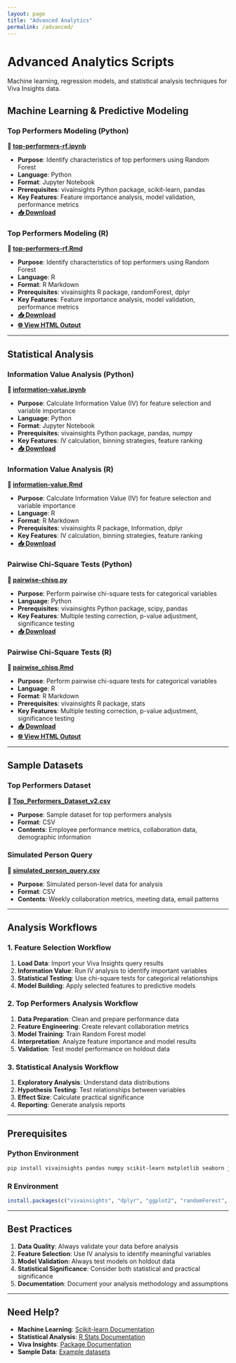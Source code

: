 ```yaml
---
layout: page
title: "Advanced Analytics"
permalink: /advanced/
---
```


<link rel="stylesheet" href="{{ "/assets/css/custom-nav.css" | relative_url }}">

<script>
document.addEventListener('DOMContentLoaded', function() {
  const nav = document.querySelector('.site-nav .trigger');
  if (nav) {
    const baseUrl = '/viva-insights-sample-code';
    nav.innerHTML = `
      <div class="dropdown">
        <a class="page-link dropdown-toggle" href="${baseUrl}/essentials/">
          Essentials <span class="dropdown-arrow">▼</span>
        </a>
        <div class="dropdown-content">
          <a href="https://github.com/microsoft/viva-insights-sample-code/tree/main/examples/utility-r">R Utilities</a>
          <a href="https://github.com/microsoft/viva-insights-sample-code/tree/main/examples/utility-python">Python Utilities</a>
          <a href="https://github.com/microsoft/viva-insights-sample-code/blob/main/examples/utility-r/create-example-visuals.R">Create Visuals (R)</a>
          <a href="https://github.com/microsoft/viva-insights-sample-code/blob/main/examples/utility-python/create-example-visuals.py">Create Visuals (Python)</a>
          <a href="https://github.com/microsoft/viva-insights-sample-code/blob/main/examples/utility-r/generate-custom-kpi/generate-custom-kpi.md">Custom KPIs (R)</a>
          <a href="https://github.com/microsoft/viva-insights-sample-code/tree/main/examples/intro-to-vivainsights-py">Intro to Python</a>
        </div>
      </div>
      <div class="dropdown">
        <a class="page-link dropdown-toggle" href="${baseUrl}/advanced/">
          Advanced <span class="dropdown-arrow">▼</span>
        </a>
        <div class="dropdown-content">
          <a href="https://github.com/microsoft/viva-insights-sample-code/blob/main/examples/utility-python/top-performers-rf.ipynb">Top Performers (Python)</a>
          <a href="https://github.com/microsoft/viva-insights-sample-code/blob/main/examples/utility-r/top-performers-rf.Rmd">Top Performers (R)</a>
          <a href="https://github.com/microsoft/viva-insights-sample-code/blob/main/examples/utility-python/information-value.ipynb">Information Value (Python)</a>
          <a href="https://github.com/microsoft/viva-insights-sample-code/blob/main/examples/utility-r/information-value.Rmd">Information Value (R)</a>
          <a href="https://github.com/microsoft/viva-insights-sample-code/blob/main/examples/utility-python/pairwise-chisq.py">Chi-Square Tests (Python)</a>
          <a href="https://github.com/microsoft/viva-insights-sample-code/blob/main/examples/utility-r/pairwise_chisq.Rmd">Chi-Square Tests (R)</a>
        </div>
      </div>
      <div class="dropdown">
        <a class="page-link dropdown-toggle" href="${baseUrl}/network/">
          Network <span class="dropdown-arrow">▼</span>
        </a>
        <div class="dropdown-content">
          <a href="https://github.com/microsoft/viva-insights-sample-code/blob/main/examples/utility-python/custom-network-g2g.py">Group-to-Group (Python)</a>
          <a href="https://github.com/microsoft/viva-insights-sample-code/blob/main/examples/utility-r/custom-network-g2g.Rmd">Group-to-Group (R)</a>
          <a href="https://github.com/microsoft/viva-insights-sample-code/blob/main/examples/utility-python/custom-network-p2p.py">Person-to-Person (Python)</a>
          <a href="https://github.com/microsoft/viva-insights-sample-code/blob/main/examples/utility-r/custom-network-p2p.Rmd">Person-to-Person (R)</a>
          <a href="https://github.com/microsoft/viva-insights-sample-code/blob/main/examples/extending-vivainsights-with-R/example_ONA.R">ONA Examples (R)</a>
        </div>
      </div>
      <div class="dropdown">
        <a class="page-link dropdown-toggle" href="${baseUrl}/copilot/">
          Copilot <span class="dropdown-arrow">▼</span>
        </a>
        <div class="dropdown-content">
          <a href="https://github.com/microsoft/viva-insights-sample-code/blob/main/examples/utility-r/copilot-analytics-examples.R">Analysis Scripts (R)</a>
          <a href="https://github.com/microsoft/viva-insights-sample-code/blob/main/examples/utility-python/copilot-analytics-examples.py">Analysis Scripts (Python)</a>
          <a href="https://github.com/microsoft/viva-insights-sample-code/blob/main/examples/utility-python/copilot-analytics-examples.ipynb">Jupyter Notebook</a>
          <a href="https://github.com/microsoft/viva-insights-sample-code/tree/main/examples/dax/calculated-columns">DAX Scripts</a>
          <a href="https://github.com/microsoft/viva-insights-sample-code/blob/main/examples/dax/calculated-columns/README.md">Usage Segmentation Guide</a>
        </div>
      </div>
      <a class="page-link" href="https://github.com/microsoft/viva-insights-sample-code" target="_blank">
        GitHub
      </a>
    `;
  }
});
</script>

# Advanced Analytics Scripts

Machine learning, regression models, and statistical analysis techniques for Viva Insights data.

## Machine Learning & Predictive Modeling

### Top Performers Modeling (Python)
**📓 [top-performers-rf.ipynb](https://github.com/microsoft/viva-insights-sample-code/blob/main/examples/utility-python/top-performers-rf.ipynb)**
- **Purpose**: Identify characteristics of top performers using Random Forest
- **Language**: Python
- **Format**: Jupyter Notebook
- **Prerequisites**: vivainsights Python package, scikit-learn, pandas
- **Key Features**: Feature importance analysis, model validation, performance metrics
- **[📥 Download](https://raw.githubusercontent.com/microsoft/viva-insights-sample-code/main/examples/utility-python/top-performers-rf.ipynb)**

### Top Performers Modeling (R)
**📄 [top-performers-rf.Rmd](https://github.com/microsoft/viva-insights-sample-code/blob/main/examples/utility-r/top-performers-rf.Rmd)**
- **Purpose**: Identify characteristics of top performers using Random Forest
- **Language**: R
- **Format**: R Markdown
- **Prerequisites**: vivainsights R package, randomForest, dplyr
- **Key Features**: Feature importance analysis, model validation, performance metrics
- **[📥 Download](https://raw.githubusercontent.com/microsoft/viva-insights-sample-code/main/examples/utility-r/top-performers-rf.Rmd)**
- **[🌐 View HTML Output](https://github.com/microsoft/viva-insights-sample-code/blob/main/examples/utility-r/top-performers-rf.html)**

---

## Statistical Analysis

### Information Value Analysis (Python)
**📓 [information-value.ipynb](https://github.com/microsoft/viva-insights-sample-code/blob/main/examples/utility-python/information-value.ipynb)**
- **Purpose**: Calculate Information Value (IV) for feature selection and variable importance
- **Language**: Python
- **Format**: Jupyter Notebook
- **Prerequisites**: vivainsights Python package, pandas, numpy
- **Key Features**: IV calculation, binning strategies, feature ranking
- **[📥 Download](https://raw.githubusercontent.com/microsoft/viva-insights-sample-code/main/examples/utility-python/information-value.ipynb)**

### Information Value Analysis (R)
**📄 [information-value.Rmd](https://github.com/microsoft/viva-insights-sample-code/blob/main/examples/utility-r/information-value.Rmd)**
- **Purpose**: Calculate Information Value (IV) for feature selection and variable importance
- **Language**: R
- **Format**: R Markdown
- **Prerequisites**: vivainsights R package, Information, dplyr
- **Key Features**: IV calculation, binning strategies, feature ranking
- **[📥 Download](https://raw.githubusercontent.com/microsoft/viva-insights-sample-code/main/examples/utility-r/information-value.Rmd)**

### Pairwise Chi-Square Tests (Python)
**📄 [pairwise-chisq.py](https://github.com/microsoft/viva-insights-sample-code/blob/main/examples/utility-python/pairwise-chisq.py)**
- **Purpose**: Perform pairwise chi-square tests for categorical variables
- **Language**: Python
- **Prerequisites**: vivainsights Python package, scipy, pandas
- **Key Features**: Multiple testing correction, p-value adjustment, significance testing
- **[📥 Download](https://raw.githubusercontent.com/microsoft/viva-insights-sample-code/main/examples/utility-python/pairwise-chisq.py)**

### Pairwise Chi-Square Tests (R)
**📄 [pairwise_chisq.Rmd](https://github.com/microsoft/viva-insights-sample-code/blob/main/examples/utility-r/pairwise_chisq.Rmd)**
- **Purpose**: Perform pairwise chi-square tests for categorical variables
- **Language**: R
- **Format**: R Markdown
- **Prerequisites**: vivainsights R package, stats
- **Key Features**: Multiple testing correction, p-value adjustment, significance testing
- **[📥 Download](https://raw.githubusercontent.com/microsoft/viva-insights-sample-code/main/examples/utility-r/pairwise_chisq.Rmd)**
- **[🌐 View HTML Output](https://github.com/microsoft/viva-insights-sample-code/blob/main/examples/utility-r/pairwise_chisq.html)**

---

## Sample Datasets

### Top Performers Dataset
**📄 [Top_Performers_Dataset_v2.csv](https://raw.githubusercontent.com/microsoft/viva-insights-sample-code/main/examples/utility-r/_data/Top_Performers_Dataset_v2.csv)**
- **Purpose**: Sample dataset for top performers analysis
- **Format**: CSV
- **Contents**: Employee performance metrics, collaboration data, demographic information

### Simulated Person Query
**📄 [simulated_person_query.csv](https://raw.githubusercontent.com/microsoft/viva-insights-sample-code/main/examples/utility-python/_data/simulated_person_query.csv)**
- **Purpose**: Simulated person-level data for analysis
- **Format**: CSV
- **Contents**: Weekly collaboration metrics, meeting data, email patterns

---

## Analysis Workflows

### 1. Feature Selection Workflow
1. **Load Data**: Import your Viva Insights query results
2. **Information Value**: Run IV analysis to identify important variables
3. **Statistical Testing**: Use chi-square tests for categorical relationships
4. **Model Building**: Apply selected features to predictive models

### 2. Top Performers Analysis Workflow
1. **Data Preparation**: Clean and prepare performance data
2. **Feature Engineering**: Create relevant collaboration metrics
3. **Model Training**: Train Random Forest model
4. **Interpretation**: Analyze feature importance and model results
5. **Validation**: Test model performance on holdout data

### 3. Statistical Analysis Workflow
1. **Exploratory Analysis**: Understand data distributions
2. **Hypothesis Testing**: Test relationships between variables
3. **Effect Size**: Calculate practical significance
4. **Reporting**: Generate analysis reports

---

## Prerequisites

### Python Environment
```bash
pip install vivainsights pandas numpy scikit-learn matplotlib seaborn jupyter
```

### R Environment
```r
install.packages(c("vivainsights", "dplyr", "ggplot2", "randomForest", "Information", "rmarkdown"))
```

---

## Best Practices

1. **Data Quality**: Always validate your data before analysis
2. **Feature Selection**: Use IV analysis to identify meaningful variables
3. **Model Validation**: Always test models on holdout data
4. **Statistical Significance**: Consider both statistical and practical significance
5. **Documentation**: Document your analysis methodology and assumptions

---

## Need Help?

- **Machine Learning**: [Scikit-learn Documentation](https://scikit-learn.org/stable/)
- **Statistical Analysis**: [R Stats Documentation](https://stat.ethz.ch/R-manual/R-devel/library/stats/html/00Index.html)
- **Viva Insights**: [Package Documentation](https://microsoft.github.io/vivainsights/)
- **Sample Data**: [Example datasets](https://github.com/microsoft/viva-insights-sample-code/tree/main/examples/example-data)
